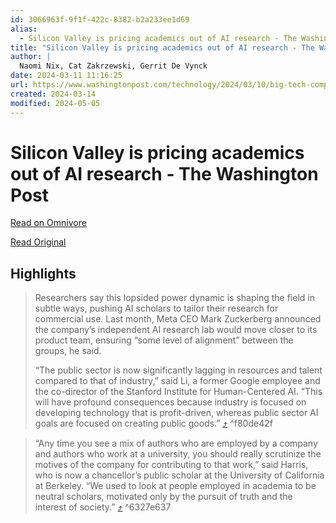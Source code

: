 ```yaml
---
id: 3066963f-9f1f-422c-8382-b2a233ee1d69
alias:
  - Silicon Valley is pricing academics out of AI research - The Washington Post
title: "Silicon Valley is pricing academics out of AI research - The Washington Post"
author: |
  Naomi Nix, Cat Zakrzewski, Gerrit De Vynck
date: 2024-03-11 11:16:25
url: https://www.washingtonpost.com/technology/2024/03/10/big-tech-companies-ai-research/
created: 2024-03-14
modified: 2024-05-05
---
```


# Silicon Valley is pricing academics out of AI research - The Washington Post

[Read on Omnivore](https://omnivore.app/me/silicon-valley-is-pricing-academics-out-of-ai-research-the-washi-18e2d3a636c)

[Read Original](https://www.washingtonpost.com/technology/2024/03/10/big-tech-companies-ai-research/)

## Highlights

> Researchers say this lopsided power dynamic is shaping the field in subtle ways, pushing AI scholars to tailor their research for commercial use. Last month, Meta CEO Mark Zuckerberg announced the company’s independent AI research lab would move closer to its product team, ensuring “some level of alignment” between the groups, he said.
> 
> “The public sector is now significantly lagging in resources and talent compared to that of industry,” said Li, a former Google employee and the co-director of the Stanford Institute for Human-Centered AI. “This will have profound consequences because industry is focused on developing technology that is profit-driven, whereas public sector AI goals are focused on creating public goods.” [⤴️](https://omnivore.app/me/silicon-valley-is-pricing-academics-out-of-ai-research-the-washi-18e2d3a636c#f80de42f-e1af-4bdc-b42a-5e54c373041a)  ^f80de42f

> “Any time you see a mix of authors who are employed by a company and authors who work at a university, you should really scrutinize the motives of the company for contributing to that work,” said Harris, who is now a chancellor’s public scholar at the University of California at Berkeley. “We used to look at people employed in academia to be neutral scholars, motivated only by the pursuit of truth and the interest of society.” [⤴️](https://omnivore.app/me/silicon-valley-is-pricing-academics-out-of-ai-research-the-washi-18e2d3a636c#6327e637-23dd-4266-887a-a17f8921e1dc)  ^6327e637

